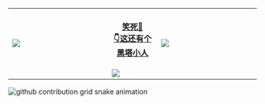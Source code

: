 <table>
  <tbody>
    <tr>
      <td width="40%">
        <img src="https://github-readme-stats.vercel.app/api?username=george-chou&hide_rank=true&show_icons=true&theme=dracula" />
      </td>
      <td width="20%">
        <h4 align="center"><a href="https://duiqt.github.io/herta_kuru">笑死🤣<br>👇这还有个黑塔小人</a></h4>
        <img src="https://github.com/george-chou/george-chou/assets/20459298/7aa69819-64eb-4095-a773-ef0905519c94" /img>
      </td>
      <td width="40%">
        <img src="https://github-readme-stats.vercel.app/api/top-langs/?username=george-chou&langs_count=8&layout=compact&theme=dracula" /img>
      </td>
    </tr>
  </tbody>
</table>

<picture>
  <source media="(prefers-color-scheme: dark)" srcset="https://raw.githubusercontent.com/george-chou/george-chou/output/github-contribution-grid-snake-dark.svg">
  <source media="(prefers-color-scheme: light)" srcset="https://raw.githubusercontent.com/george-chou/george-chou/output/github-contribution-grid-snake.svg">
  <img alt="github contribution grid snake animation" src="https://raw.githubusercontent.com/george-chou/george-chou/output/github-contribution-grid-snake.svg">
</picture>
